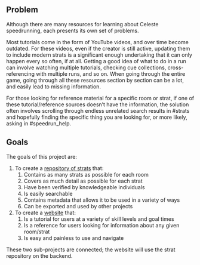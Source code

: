 ## Problem

Although there are many resources for learning about Celeste speedrunning, each presents its own set of problems.

Most tutorials come in the form of YouTube videos, and over time become outdated. For these videos, even if the creator is still active, updating them to include modern strats is a significant enough undertaking that it can only happen every so often, if at all. Getting a good idea of what to do in a run can involve watching multiple tutorials, checking cue collections, cross-referencing with multiple runs, and so on. When going through the entire game, going through all these resources section by section can be a lot, and easily lead to missing information.

For those looking for reference material for a specific room or strat, if one of these tutorial/reference sources doesn’t have the information, the solution often involves scrolling through endless unrelated search results in #strats and hopefully finding the specific thing you are looking for, or more likely, asking in #speedrun_help.

## Goals

The goals of this project are:

1. To create a [repository of strats](https://github.com/celeste-library/celeste-speedrun-data) that:
   1. Contains as many strats as possible for each room
   1. Covers as much detail as possible for each strat
   1. Have been verified by knowledgeable individuals
   1. Is easily searchable
   1. Contains metadata that allows it to be used in a variety of ways
   1. Can be exported and used by other projects
1. To create a [website](https://github.com/celeste-library/celeste-speedrun-library) that:
   1. Is a tutorial for users at a variety of skill levels and goal times
   1. Is a reference for users looking for information about any given room/strat
   1. Is easy and painless to use and navigate

These two sub-projects are connected; the website will use the strat repository on the backend.
